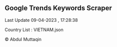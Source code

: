 

## Google Trends Keywords Scraper 
 
Last Update 09-04-2023 , 17:28:38

Country List :
VIETNAM.json



© Abdul Muttaqin 
